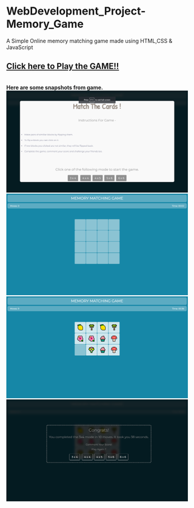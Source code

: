 # WebDevelopment_Project-Memory_Game

A Simple Online memory matching game made using HTML,CSS &amp; JavaScript

## <b> [Click here to Play the GAME!!](https://github.com/nagavikram-joga/WebDev_Project-MemoryGame/index.html)


<br>
Here are some snapshots from game.

<img src="gameImages/GameSnapshot1.png" width=95% alt="snapshots">
<img src="gameImages/GameSnapshot2.png" width=95% alt="snapshots">
<img src="gameImages/GameSnapshot3.png" width=95% alt="snapshots">
<img src="gameImages/GameSnapshot4.png" width=95% alt="snapshots">

<br><br>



